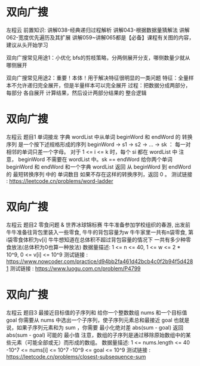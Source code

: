 <!-- Slide number: 1 -->
# 双向广搜
左程云
前置知识:
讲解038-经典递归过程解析
讲解043-根据数据量猜解法
讲解062-宽度优先遍历及其扩展
讲解059~讲解065都是【必备】课程有关图的内容，建议从头开始学习

双向广搜常见用途1：小优化
bfs的剪枝策略，分两侧展开分支，哪侧数量少就从哪侧展开

双向广搜常见用途2：重要！本体！用于解决特征很明显的一类问题
特征：全量样本不允许递归完全展开，但是半量样本可以完全展开
过程：把数据分成两部分，每部分 各自展开 计算结果，然后设计两部分结果的 整合逻辑

<!-- Slide number: 2 -->
# 双向广搜
左程云
题目1
单词接龙
字典 wordList 中从单词 beginWord 和 endWord 的 转换序列
是一个按下述规格形成的序列 beginWord -> s1 -> s2 -> ... -> sk ：
每一对相邻的单词只差一个字母。
对于 1 <= i <= k 时，每个 si 都在 wordList 中
注意， beginWord 不需要在 wordList 中。sk == endWord
给你两个单词 beginWord 和 endWord 和一个字典 wordList
返回 从 beginWord 到 endWord 的 最短转换序列 中的 单词数目
如果不存在这样的转换序列，返回 0 。
测试链接 : https://leetcode.cn/problems/word-ladder

<!-- Slide number: 3 -->
# 双向广搜
左程云
题目2
零食问题 & 世界冰球锦标赛
牛牛准备参加学校组织的春游, 出发前牛牛准备往背包里装入一些零食, 牛牛的背包容量为w
牛牛家里一共有n袋零食, 第i袋零食体积为v[i]
牛牛想知道在总体积不超过背包容量的情况下
一共有多少种零食放法(总体积为0也算一种放法)
数据量描述:
1 <= n <= 40, 1 <= w <= 2 * 10^9, 0 <= v[i] <= 10^9
测试链接 : https://www.nowcoder.com/practice/d94bb2fa461d42bcb4c0f2b94f5d4281
测试链接 : https://www.luogu.com.cn/problem/P4799

<!-- Slide number: 4 -->
# 双向广搜
左程云
题目3
最接近目标值的子序列和
给你一个整数数组 nums 和一个目标值 goal
你需要从 nums 中选出一个子序列，使子序列元素总和最接近 goal
也就是说，如果子序列元素和为 sum ，你需要 最小化绝对差 abs(sum - goal)
返回 abs(sum - goal) 可能的 最小值
注意，数组的子序列是通过移除原始数组中的某些元素（可能全部或无）而形成的数组。
数据量描述:
1 <= nums.length <= 40
-10^7 <= nums[i] <= 10^7
-10^9 <= goal <= 10^9
测试链接 : https://leetcode.cn/problems/closest-subsequence-sum